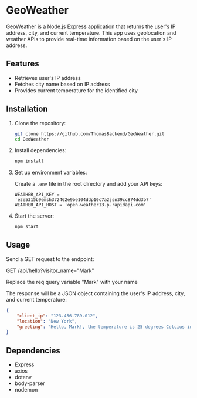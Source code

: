 # GeoWeather

GeoWeather is a Node.js Express application that returns the user's IP address, city, and current temperature. This app uses geolocation and weather APIs to provide real-time information based on the user's IP address.

## Features

- Retrieves user's IP address
- Fetches city name based on IP address
- Provides current temperature for the identified city

## Installation

1. Clone the repository:
    ```sh
    git clone https://github.com/ThomasBackend/GeoWeather.git
    cd GeoWeather
    ```

2. Install dependencies:
    ```sh
    npm install
    ```

3. Set up environment variables:

    Create a `.env` file in the root directory and add your API keys:
    ```plaintext
    WEATHER_API_KEY = 'e3e5315b9emsh372462e9be104ddp10c7a2jsn39cc874dd3b7'
    WEATHER_API_HOST = 'open-weather13.p.rapidapi.com'
    ```

4. Start the server:
    ```sh
    npm start
    ```

## Usage

Send a GET request to the endpoint:

GET /api/hello?visitor_name="Mark"

Replace the req query variable "Mark" with your name

The response will be a JSON object containing the user's IP address, city, and current temperature:
```json
{
    "client_ip": "123.456.789.012",
    "location": "New York",
    "greeting": "Hello, Mark!, the temperature is 25 degrees Celcius in New York"
}
```
## Dependencies
- Express
- axios
- dotenv
- body-parser
- nodemon
